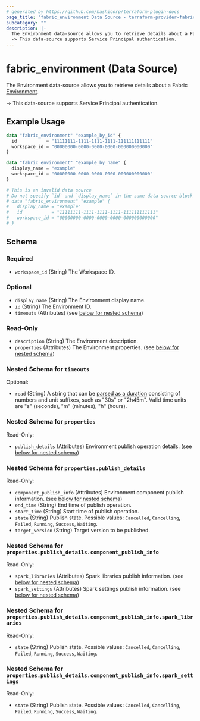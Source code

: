 ```yaml
---
# generated by https://github.com/hashicorp/terraform-plugin-docs
page_title: "fabric_environment Data Source - terraform-provider-fabric"
subcategory: ""
description: |-
  The Environment data-source allows you to retrieve details about a Fabric Environment https://learn.microsoft.com/fabric/data-engineering/create-and-use-environment.
  -> This data-source supports Service Principal authentication.
---
```


# fabric_environment (Data Source)

The Environment data-source allows you to retrieve details about a Fabric [Environment](https://learn.microsoft.com/fabric/data-engineering/create-and-use-environment).

-> This data-source supports Service Principal authentication.

## Example Usage

```terraform
data "fabric_environment" "example_by_id" {
  id           = "11111111-1111-1111-1111-111111111111"
  workspace_id = "00000000-0000-0000-0000-000000000000"
}

data "fabric_environment" "example_by_name" {
  display_name = "example"
  workspace_id = "00000000-0000-0000-0000-000000000000"
}

# This is an invalid data source
# Do not specify `id` and `display_name` in the same data source block
# data "fabric_environment" "example" {
#   display_name = "example"
#   id           = "11111111-1111-1111-1111-111111111111"
#   workspace_id = "00000000-0000-0000-0000-000000000000"
# }
```

<!-- schema generated by tfplugindocs -->
## Schema

### Required

- `workspace_id` (String) The Workspace ID.

### Optional

- `display_name` (String) The Environment display name.
- `id` (String) The Environment ID.
- `timeouts` (Attributes) (see [below for nested schema](#nestedatt--timeouts))

### Read-Only

- `description` (String) The Environment description.
- `properties` (Attributes) The Environment properties. (see [below for nested schema](#nestedatt--properties))

<a id="nestedatt--timeouts"></a>

### Nested Schema for `timeouts`

Optional:

- `read` (String) A string that can be [parsed as a duration](https://pkg.go.dev/time#ParseDuration) consisting of numbers and unit suffixes, such as "30s" or "2h45m". Valid time units are "s" (seconds), "m" (minutes), "h" (hours).

<a id="nestedatt--properties"></a>

### Nested Schema for `properties`

Read-Only:

- `publish_details` (Attributes) Environment publish operation details. (see [below for nested schema](#nestedatt--properties--publish_details))

<a id="nestedatt--properties--publish_details"></a>

### Nested Schema for `properties.publish_details`

Read-Only:

- `component_publish_info` (Attributes) Environment component publish information. (see [below for nested schema](#nestedatt--properties--publish_details--component_publish_info))
- `end_time` (String) End time of publish operation.
- `start_time` (String) Start time of publish operation.
- `state` (String) Publish state. Possible values: `Cancelled`, `Cancelling`, `Failed`, `Running`, `Success`, `Waiting`.
- `target_version` (String) Target version to be published.

<a id="nestedatt--properties--publish_details--component_publish_info"></a>

### Nested Schema for `properties.publish_details.component_publish_info`

Read-Only:

- `spark_libraries` (Attributes) Spark libraries publish information. (see [below for nested schema](#nestedatt--properties--publish_details--component_publish_info--spark_libraries))
- `spark_settings` (Attributes) Spark settings publish information. (see [below for nested schema](#nestedatt--properties--publish_details--component_publish_info--spark_settings))

<a id="nestedatt--properties--publish_details--component_publish_info--spark_libraries"></a>

### Nested Schema for `properties.publish_details.component_publish_info.spark_libraries`

Read-Only:

- `state` (String) Publish state. Possible values: `Cancelled`, `Cancelling`, `Failed`, `Running`, `Success`, `Waiting`.

<a id="nestedatt--properties--publish_details--component_publish_info--spark_settings"></a>

### Nested Schema for `properties.publish_details.component_publish_info.spark_settings`

Read-Only:

- `state` (String) Publish state. Possible values: `Cancelled`, `Cancelling`, `Failed`, `Running`, `Success`, `Waiting`.
